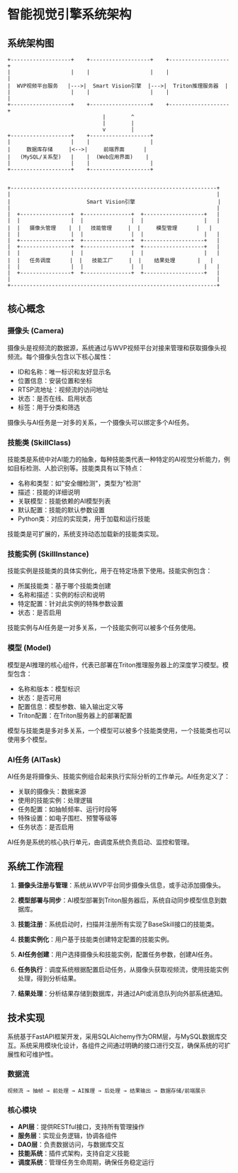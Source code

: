 # 智能视觉引擎系统架构

## 系统架构图

```
+-------------------+    +-------------------+    +-------------------+
|                   |    |                   |    |                   |
|  WVP视频平台服务   |--->|  Smart Vision引擎  |--->|  Triton推理服务器  |
|                   |    |                   |    |                   |
+-------------------+    +-------------------+    +-------------------+
                              |        ^
                              |        |
                              v        |
+-------------------+    +-------------------+
|                   |    |                   |
|     数据库存储     |<-->|     前端界面      |
|   (MySQL/关系型)   |    |  (Web应用界面)    |
|                   |    |                   |
+-------------------+    +-------------------+


+-----------------------------------------------------------------+
|                                                                 |
|                        Smart Vision引擎                          |
|                                                                 |
|  +----------------+  +---------------+  +-------------------+   |
|  |                |  |               |  |                   |   |
|  |   摄像头管理    |  |   技能管理     |  |     模型管理      |   |
|  |                |  |               |  |                   |   |
|  +----------------+  +---------------+  +-------------------+   |
|  +----------------+  +---------------+  +-------------------+   |
|  |                |  |               |  |                   |   |
|  |   任务调度      |  |   技能工厂     |  |    结果处理       |   |
|  |                |  |               |  |                   |   |
|  +----------------+  +---------------+  +-------------------+   |
|                                                                 |
+-----------------------------------------------------------------+
```

## 核心概念

### 摄像头 (Camera)

摄像头是视频流的数据源，系统通过与WVP视频平台对接来管理和获取摄像头视频流。每个摄像头包含以下核心属性：
- ID和名称：唯一标识和友好显示名
- 位置信息：安装位置和坐标
- RTSP流地址：视频流的访问地址
- 状态：是否在线、启用状态
- 标签：用于分类和筛选

摄像头与AI任务是一对多的关系，一个摄像头可以绑定多个AI任务。

### 技能类 (SkillClass)

技能类是系统中对AI能力的抽象，每种技能类代表一种特定的AI视觉分析能力，例如目标检测、人脸识别等。技能类具有以下特点：
- 名称和类型：如"安全帽检测"，类型为"检测"
- 描述：技能的详细说明
- 关联模型：技能依赖的AI模型列表
- 默认配置：技能的默认参数设置
- Python类：对应的实现类，用于加载和运行技能

技能类是可扩展的，系统支持动态加载新的技能类实现。

### 技能实例 (SkillInstance)

技能实例是技能类的具体实例化，用于在特定场景下使用。技能实例包含：
- 所属技能类：基于哪个技能类创建
- 名称和描述：实例的标识和说明
- 特定配置：针对此实例的特殊参数设置
- 状态：是否启用

技能实例与AI任务是一对多关系，一个技能实例可以被多个任务使用。

### 模型 (Model)

模型是AI推理的核心组件，代表已部署在Triton推理服务器上的深度学习模型。模型包含：
- 名称和版本：模型标识
- 状态：是否可用
- 配置信息：模型参数、输入输出定义等
- Triton配置：在Triton服务器上的部署配置

模型与技能类是多对多关系，一个模型可以被多个技能类使用，一个技能类也可以使用多个模型。

### AI任务 (AITask)

AI任务是将摄像头、技能实例组合起来执行实际分析的工作单元。AI任务定义了：
- 关联的摄像头：数据来源
- 使用的技能实例：处理逻辑
- 任务配置：如抽帧频率、运行时段等
- 特殊设置：如电子围栏、预警等级等
- 任务状态：是否启用

AI任务是系统的核心执行单元，由调度系统负责启动、监控和管理。

## 系统工作流程

1. **摄像头注册与管理**：系统从WVP平台同步摄像头信息，或手动添加摄像头。

2. **模型部署与同步**：AI模型部署到Triton服务器后，系统自动同步模型信息到数据库。

3. **技能注册**：系统启动时，扫描并注册所有实现了BaseSkill接口的技能类。

4. **技能实例化**：用户基于技能类创建特定配置的技能实例。

5. **AI任务创建**：用户选择摄像头和技能实例，配置任务参数，创建AI任务。

6. **任务执行**：调度系统根据配置启动任务，从摄像头获取视频流，使用技能实例处理，得到分析结果。

7. **结果处理**：分析结果存储到数据库，并通过API或消息队列向外部系统通知。

## 技术实现

系统基于FastAPI框架开发，采用SQLAlchemy作为ORM层，与MySQL数据库交互。系统采用模块化设计，各组件之间通过明确的接口进行交互，确保系统的可扩展性和可维护性。

### 数据流

```
视频流 → 抽帧 → 前处理 → AI推理 → 后处理 → 结果输出 → 数据存储/前端展示
```

### 核心模块

- **API层**：提供RESTful接口，支持所有管理操作
- **服务层**：实现业务逻辑，协调各组件
- **DAO层**：负责数据访问，与数据库交互
- **技能系统**：插件式架构，支持自定义技能
- **调度系统**：管理任务生命周期，确保任务稳定运行 